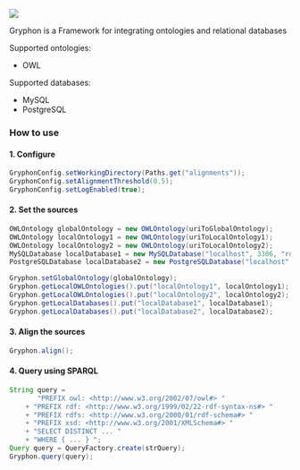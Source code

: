 ![](https://photos-5.dropbox.com/t/2/AADiBA0IF9OuBOex3D8ZOj9BEmKarYRRjMO1bAcAi_Txmw/12/98073648/png/1024x768/3/1425592800/0/2/Gryphon.png/CLD44S4gASACIAMoAQ/pWKjWXkkFqA98JFTG7C6I29El6Mf-kVgJuiw8oX3KDE)

Gryphon is a Framework for integrating ontologies and relational databases

Supported ontologies:
* OWL

Supported databases: 
* MySQL
* PostgreSQL

### How to use

#### 1. Configure
```java
GryphonConfig.setWorkingDirectory(Paths.get("alignments"));
GryphonConfig.setAlignmentThreshold(0.5);
GryphonConfig.setLogEnabled(true); 
```

#### 2. Set the sources
```java
OWLOntology globalOntology = new OWLOntology(uriToGlobalOntology); 
OWLOntology localOntology1 = new OWLOntology(uriToLocalOntology1); 
OWLOntology localOntology2 = new OWLOntology(uriToLocalOntology2);
MySQLDatabase localDatabase1 = new MySQLDatabase("localhost", 3306, "root", "root", "localDatabase1"); 
PostgreSQLDatabase localDatabase2 = new PostgreSQLDatabase("localhost", 3306, "root", "root", "localDatabase2"); 

Gryphon.setGlobalOntology(globalOntology); 
Gryphon.getLocalOWLOntologies().put("localOntology1", localOntology1);
Gryphon.getLocalOWLOntologies().put("localOntology2", localOntology2);
Gryphon.getLocalDatabases().put("localDatabase1", localDatabase1);
Gryphon.getLocalDatabases().put("localDatabase2", localDatabase2);
```

#### 3. Align the sources
```java
Gryphon.align();
```

#### 4. Query using SPARQL
```java
String query = 
	   "PREFIX owl: <http://www.w3.org/2002/07/owl#> "
	+ "PREFIX rdf: <http://www.w3.org/1999/02/22-rdf-syntax-ns#> "
	+ "PREFIX rdfs: <http://www.w3.org/2000/01/rdf-schema#> "
	+ "PREFIX xsd: <http://www.w3.org/2001/XMLSchema#> "
	+ "SELECT DISTINCT ... "
	+ "WHERE { ... } "; 
Query query = QueryFactory.create(strQuery);
Gryphon.query(query);
```
